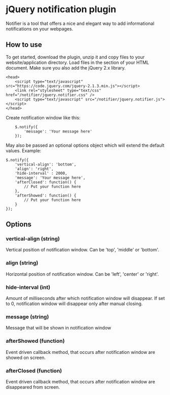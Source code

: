 # jQuery notification plugin

Notifier is a tool that offers a nice and elegant way to add informational notifications on your webpages.

## How to use

To get started, download the plugin, unzip it and copy files to your website/application directory.
Load files in the <head> section of your HTML document. Make sure you also add the jQuery 2.x library.

    <head>
        <script type="text/javascript" src="https://code.jquery.com/jquery-2.1.3.min.js"></script>
        <link rel="stylesheet" type="text/css" href="/notifier/jquery.notifier.css" />
        <script type="text/javascript" src="/notifier/jquery.notifier.js"></script>
    </head>

Create notification window like this:

        $.notify({
            'message': 'Your message here'
        });

May also be passed an optional options object which will extend the default values. Example:

    $.notify({
        'vertical-align': 'bottom',
        'align': 'right',
        'hide-interval' : 2000,
        'message': 'Your message here',
        'afterClosed': function() {
            // Put your function here
        },
        'afterShowed': function() {
            // Put your function here
        }
    });
    
## Options

### vertical-align (string)

Vertical position of notification window. Can be 'top', 'middle' or 'bottom'.

### align (string)

Horizontal position of notification window. Can be 'left', 'center' or 'right'.

### hide-interval (int)

Amount of milliseconds after which notification window will disappear. If set to 0, notification window will disappear only after manual closing.

### message (string)

Message that will be shown in notification window

### afterShowed (function)

Event driven callback method, that occurs after notification window are showed on screen.

### afterClosed (function)

Event driven callback method, that occurs after notification window are disappeared from screen.